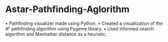 # Astar-Pathfinding-Aglorithm
•	Pathfinding visualizer made using Python.
•	Created a visualization of the A* pathfinding algorithm using Pygame library.
•	Used informed search algorithm and Manhattan distance as a heuristic.
